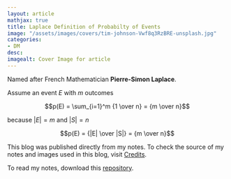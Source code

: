 ```yaml
---
layout: article
mathjax: true
title: Laplace Definition of Probabilty of Events
image: "/assets/images/covers/tim-johnson-Vwf8q3RzBRE-unsplash.jpg"
categories:
- DM
desc:   
imagealt: Cover Image for article
---
```


Named after French Mathematician <b>Pierre-Simon Laplace</b>.

Assume an event $E$ with $m$ outcomes




















































































































































































































































































































































































































$$p(E) = \sum_{i=1}^m {1 \over n} = {m \over n}$$




















































































































































































































































































































































































































because $|E| = m$ and $|S| = n$




















































































































































































































































































































































































































$$p(E) = {|E| \over |S|} = {m \over n}$$





















































































































































































































































































































































































































This blog was published directly from my notes.
To check the source of my notes and images used in this blog, visit <a href="/credits.html" target="_blank">Credits</a>.

To read my notes, download this <a href="https://github.com/bovem/CS" target="blank">repository</a>.